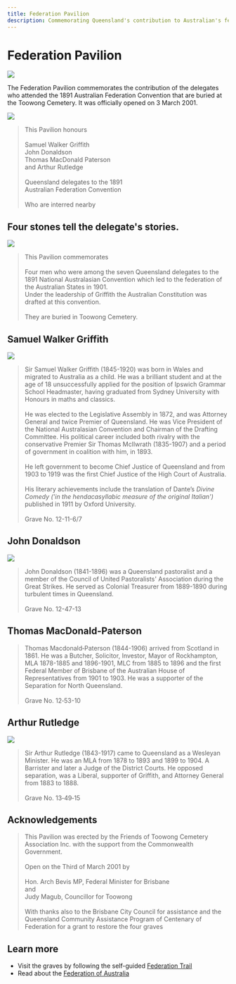 ```yaml
---
title: Federation Pavilion
description: Commemorating Queensland's contribution to Australian's federation
---
```


# Federation Pavilion

![](../assets/federation-pavilion.jpg)

The Federation Pavilion commemorates the contribution of the delegates who attended the 1891 Australian Federation Convention that are buried at the Toowong Cemetery. It was officially opened on 3 March 2001.

![](../assets/federation-pavilion-wall.jpg)

>This Pavilion honours <br>
>  <br>
>Samuel Walker Griffith <br>
>John Donaldson <br>
>Thomas MacDonald Paterson <br>
>and Arthur Rutledge <br>
>  <br>
>Queensland delegates to the 1891 <br>
>Australian Federation Convention <br>
>  <br>
>Who are interred nearby <br>

## Four stones tell the delegate's stories.

![](../assets/federation-pavilion-stone-1.jpg)

> This Pavilion commemorates <br>
> <br>
> Four men who were among the seven Queensland delegates to the 1891 National Australasian Convention which led to the federation of the Australian States in 1901.
> <br>
> Under the leadership of Griffith the Australian Constitution was drafted at this convention. <br>
> <br>
> They are buried in Toowong Cemetery.

## Samuel Walker Griffith

![](../assets/federation-pavilion-stone-2.jpg)

> Sir Samuel Walker Griffith (1845-1920) was born in Wales and migrated to Australia as a child. He was a brilliant student and at the age of 18 unsuccessfully applied for the position of Ipswich Grammar School Headmaster, having graduated from Sydney University with Honours in maths and classics. <br>
> <br>
> He was elected to the Legislative Assembly in 1872, and was Attorney General and twice Premier of Queensland. He was Vice President of the National Australasian Convention and Chairman of the Drafting Committee. His political career included both rivalry with the conservative Premier Sir Thomas McIlwrath (1835-1907) and a period of government in coalition with him, in 1893. <br>
> <br>
> He left government to become Chief Justice of Queensland and from 1903 to 1919 was the first Chief Justice of the High Court of Australia. <br>
> <br>
> His literary achievements include the translation of Dante’s *Divine Comedy ('in the hendacasyllabic measure of the original Italian')* published in 1911 by Oxford University. <br>
> <br>
> Grave No. 12-11-6/7 

## John Donaldson 

![](../assets/federation-pavilion-stone-3.jpg)

> John Donaldson (1841-1896) was a Queensland pastoralist and a member of the Council of United Pastoralists' Association during the Great Strikes. He served as Colonial Treasurer from 1889-1890 during turbulent times in Queensland. <br>
> <br>
> Grave No. 12-47-13 

## Thomas MacDonald-Paterson 

> Thomas Macdonald‑Paterson (1844-1906) arrived from Scotland in 1861. He was a Butcher, Solicitor, Investor, Mayor of Rockhampton, MLA 1878-1885 and 1896-1901, MLC from 1885 to 1896 and the first Federal Member of Brisbane of the Australian House of Representatives from 1901 to 1903. He was a supporter of the Separation for North Queensland. <br>
> <br>
> Grave No. 12‑53-10 

## Arthur Rutledge

![](../assets/federation-pavilion-stone-4.jpg)

> Sir Arthur Rutledge (1843-1917) came to Queensland as a Wesleyan Minister. He was an MLA from 1878 to 1893 and 1899 to 1904. A Barrister and later a Judge of the District Courts. He opposed separation, was a Liberal, supporter of Griffith, and Attorney General from 1883 to 1888.<br>
> <br>
> Grave No. 13‑49‑15

## Acknowledgements 

> This Pavilion was erected by the Friends of Toowong Cemetery Association Inc. with the support from the Commonwealth Government. <br>
> <br>
> Open on the Third of March 2001 by <br>
> <br>
> Hon. Arch Bevis MP, Federal Minister for Brisbane <br>
> and <br>
> Judy Magub, Councillor for Toowong <br>
> <br>
> With thanks also to the Brisbane City Council for assistance and the Queensland Community Assistance Program of Centenary of Federation for a grant to restore the four graves <br>

## Learn more

- Visit the graves by following the self-guided [Federation Trail](../walks/federation-trail.md)
- Read about the [Federation of Australia](https://peo.gov.au/understand-our-parliament/history-of-parliament/federation/the-federation-of-australia/)
